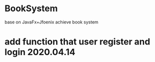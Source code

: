 # BookSystem
base on JavaFx+Jfoenix achieve book system
# add function that user register and login 2020.04.14
